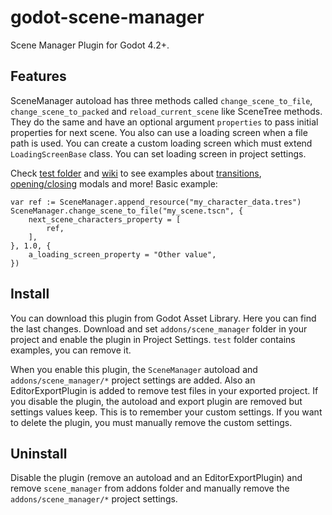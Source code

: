 # godot-scene-manager

Scene Manager Plugin for Godot 4.2+.

## Features

SceneManager autoload has three methods called `change_scene_to_file`, `change_scene_to_packed` and `reload_current_scene` like SceneTree methods. They do the same and have an optional argument `properties` to pass initial properties for next scene. You also can use a loading screen when a file path is used. You can create a custom loading screen which must extend `LoadingScreenBase` class. You can set loading screen in project settings.

Check [test folder](https://github.com/m-canton/godot-scene-manager/tree/main/addons/scene_manager/test) and [wiki](https://github.com/m-canton/godot-scene-manager/wiki) to see examples about [transitions](https://github.com/m-canton/godot-scene-manager/wiki/Transitions), [opening/closing](https://github.com/m-canton/godot-scene-manager/wiki/Modals) modals and more! Basic example:

```gdscript
var ref := SceneManager.append_resource("my_character_data.tres")
SceneManager.change_scene_to_file("my_scene.tscn", {
    next_scene_characters_property = [
        ref,
    ],
}, 1.0, {
    a_loading_screen_property = "Other value",
})
```

## Install

You can download this plugin from Godot Asset Library. Here you can find the last changes. Download and set `addons/scene_manager` folder in your project and enable the plugin in Project Settings. `test` folder contains examples, you can remove it.

When you enable this plugin, the `SceneManager` autoload and `addons/scene_manager/*` project settings are added. Also an EditorExportPlugin is added to remove test files in your exported project. If you disable the plugin, the autoload and export plugin are removed but settings values keep. This is to remember your custom settings. If you want to delete the plugin, you must manually remove the custom settings.

## Uninstall

Disable the plugin (remove an autoload and an EditorExportPlugin) and remove `scene_manager` from addons folder and manually remove the `addons/scene_manager/*` project settings.
